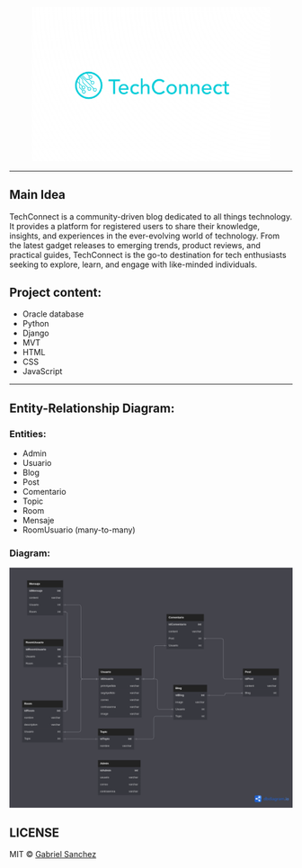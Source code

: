 <div align="center">
  <figure>
  <img src="https://github.com/GaboSO21/TechConnect/blob/089eac948f9da43a9906838c5a95967fce6a8c75/screenshot_20230608_202045.png">
  </figure>
  </div>
<hr>
<h2>Main Idea</h2>
<p>TechConnect is a community-driven blog dedicated to all things technology. It provides a platform for registered users to share their knowledge, insights, and experiences in the ever-evolving world of technology. From the latest gadget releases to emerging trends, product reviews, and practical guides, TechConnect is the go-to destination for tech enthusiasts seeking to explore, learn, and engage with like-minded individuals.<p/>
  
## Project content:
* Oracle database
* Python
* Django
* MVT
* HTML
* CSS
* JavaScript
---
## Entity-Relationship Diagram:
### Entities:  
* Admin
* Usuario
* Blog
* Post
* Comentario
* Topic
* Room
* Mensaje
* RoomUsuario (many-to-many)
### Diagram: 
![Diagrama](https://github.com/GaboSO21/TechConnect/blob/ce14b53b311eceb1ee6a84c00293b338403bc522/TechConnect.png?raw=true "Diagrama")

## LICENSE

MIT © [Gabriel Sanchez](LICENSE)
